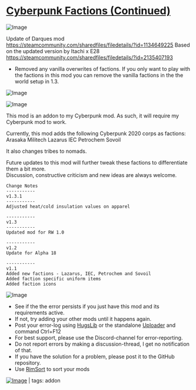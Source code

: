 # [Cyberpunk Factions (Continued)](https://steamcommunity.com/sharedfiles/filedetails/?id=2846910032)

![Image](https://i.imgur.com/buuPQel.png)

Update of Darques mod
https://steamcommunity.com/sharedfiles/filedetails/?id=1134649225
Based on the updated version by Itachi x E28
https://steamcommunity.com/sharedfiles/filedetails/?id=2135407193

- Removed any vanilla overwrites of factions. If you only want to play with the factions in this mod you can remove the vanilla factions in the the world setup in 1.3.

![Image](https://i.imgur.com/pufA0kM.png)
	
![Image](https://i.imgur.com/Z4GOv8H.png)

This mod is an addon to my Cyberpunk mod. As such, it will require my Cyberpunk mod to work.


Currently, this mod adds the following Cyberpunk 2020 corps as factions:
Arasaka 
Militech
Lazarus
IEC
Petrochem
Sovoil

It also changes tribes to nomads.

Future updates to this mod will further tweak these factions to differentiate them a bit more.  
Discussion, constructive criticism and new ideas are always welcome.


    Change Notes
    -----------
    v1.3.1
    -----------
    Adjusted heat/cold insulation values on apparel

    -----------
    v1.3
    -----------
    Updated mod for RW 1.0

    -----------
    v1.2
    Update for Alpha 18

    -----------
    v1.1
    Added new factions - Lazarus, IEC, Petrochem and Sovoil
    Added faction specific uniform items
    Added faction icons

![Image](https://i.imgur.com/PwoNOj4.png)



-  See if the the error persists if you just have this mod and its requirements active.
-  If not, try adding your other mods until it happens again.
-  Post your error-log using [HugsLib](https://steamcommunity.com/workshop/filedetails/?id=818773962) or the standalone [Uploader](https://steamcommunity.com/sharedfiles/filedetails/?id=2873415404) and command Ctrl+F12
-  For best support, please use the Discord-channel for error-reporting.
-  Do not report errors by making a discussion-thread, I get no notification of that.
-  If you have the solution for a problem, please post it to the GitHub repository.
-  Use [RimSort](https://github.com/RimSort/RimSort/releases/latest) to sort your mods

 

[![Image](https://img.shields.io/github/v/release/emipa606/CyberpunkFactions?label=latest%20version&style=plastic&color=9f1111&labelColor=black)](https://steamcommunity.com/sharedfiles/filedetails/changelog/2846910032) | tags:  addon

